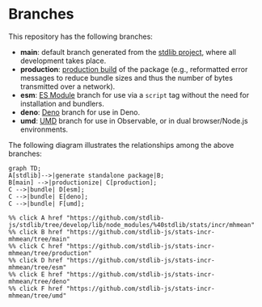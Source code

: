 <!--

@license Apache-2.0

Copyright (c) 2022 The Stdlib Authors.

Licensed under the Apache License, Version 2.0 (the "License");
you may not use this file except in compliance with the License.
You may obtain a copy of the License at

    http://www.apache.org/licenses/LICENSE-2.0

Unless required by applicable law or agreed to in writing, software
distributed under the License is distributed on an "AS IS" BASIS,
WITHOUT WARRANTIES OR CONDITIONS OF ANY KIND, either express or implied.
See the License for the specific language governing permissions and
limitations under the License.

-->

# Branches

This repository has the following branches:

-   **main**: default branch generated from the [stdlib project][stdlib-url], where all development takes place.
-   **production**: [production build][production-url] of the package (e.g., reformatted error messages to reduce bundle sizes and thus the number of bytes transmitted over a network).
-   **esm**: [ES Module][esm-url] branch for use via a `script` tag without the need for installation and bundlers.
-   **deno**: [Deno][deno-url] branch for use in Deno.
-   **umd**: [UMD][umd-url] branch for use in Observable, or in dual browser/Node.js environments.

The following diagram illustrates the relationships among the above branches:

```mermaid
graph TD;
A[stdlib]-->|generate standalone package|B;
B[main] -->|productionize| C[production];
C -->|bundle| D[esm];
C -->|bundle| E[deno];
C -->|bundle| F[umd];

%% click A href "https://github.com/stdlib-js/stdlib/tree/develop/lib/node_modules/%40stdlib/stats/incr/mhmean"
%% click B href "https://github.com/stdlib-js/stats-incr-mhmean/tree/main"
%% click C href "https://github.com/stdlib-js/stats-incr-mhmean/tree/production"
%% click D href "https://github.com/stdlib-js/stats-incr-mhmean/tree/esm"
%% click E href "https://github.com/stdlib-js/stats-incr-mhmean/tree/deno"
%% click F href "https://github.com/stdlib-js/stats-incr-mhmean/tree/umd"
```

[stdlib-url]: https://github.com/stdlib-js/stdlib/tree/develop/lib/node_modules/%40stdlib/stats/incr/mhmean
[production-url]: https://github.com/stdlib-js/stats-incr-mhmean/tree/production
[deno-url]: https://github.com/stdlib-js/stats-incr-mhmean/tree/deno
[umd-url]: https://github.com/stdlib-js/stats-incr-mhmean/tree/umd
[esm-url]: https://github.com/stdlib-js/stats-incr-mhmean/tree/esm